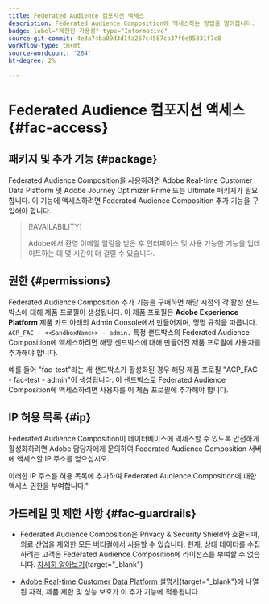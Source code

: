 ```yaml
---
title: Federated Audience 컴포지션 액세스
description: Federated Audience Composition에 액세스하는 방법을 알아봅니다.
badge: label="제한된 가용성" type="Informative"
source-git-commit: 4e3a74ba09d3d1fa267c4587cb37f6e95831f7c8
workflow-type: tm+mt
source-wordcount: '284'
ht-degree: 2%

---
```


# Federated Audience 컴포지션 액세스 {#fac-access}

## 패키지 및 추가 기능 {#package}

Federated Audience Composition을 사용하려면 Adobe Real-time Customer Data Platform 및 Adobe Journey Optimizer Prime 또는 Ultimate 패키지가 필요합니다. 이 기능에 액세스하려면 Federated Audience Composition 추가 기능을 구입해야 합니다.

>[!AVAILABILITY]
>
>Adobe에서 환영 이메일 알림을 받은 후 인터페이스 및 사용 가능한 기능을 업데이트하는 데 몇 시간이 더 걸릴 수 있습니다.

## 권한 {#permissions}

Federated Audience Composition 추가 기능을 구매하면 해당 시점의 각 활성 샌드박스에 대해 제품 프로필이 생성됩니다. 이 제품 프로필은 **Adobe Experience Platform** 제품 카드 아래의 Admin Console에서 만들어지며, 명명 규칙을 따릅니다. `ACP_FAC - <<SandboxName>> - admin.` 특정 샌드박스의 Federated Audience Composition에 액세스하려면 해당 샌드박스에 대해 만들어진 제품 프로필에 사용자를 추가해야 합니다.

예를 들어 &quot;fac-test&quot;라는 새 샌드박스가 활성화된 경우 해당 제품 프로필 &quot;ACP_FAC - fac-test - admin&quot;이 생성됩니다. 이 샌드박스로 Federated Audience Composition에 액세스하려면 사용자를 이 제품 프로필에 추가해야 합니다.

## IP 허용 목록 {#ip}

Federated Audience Composition이 데이터베이스에 액세스할 수 있도록 안전하게 활성화하려면 Adobe 담당자에게 문의하여 Federated Audience Composition 서버에 액세스할 IP 주소를 얻으십시오.

이러한 IP 주소를 허용 목록에 추가하여 Federated Audience Composition에 대한 액세스 권한을 부여합니다.&quot;

## 가드레일 및 제한 사항 {#fac-guardrails}

* Federated Audience Composition은 Privacy &amp; Security Shield와 호환되며, 의료 산업을 제외한 모든 버티컬에서 사용할 수 있습니다. 현재, 상태 데이터를 수집하려는 고객은 Federated Audience Composition에 라이선스를 부여할 수 없습니다. [자세히 알아보기](https://experienceleague.adobe.com/en/docs/events/customer-data-management-voices-recordings/governance/healthcare-shield){target="_blank"}

* [Adobe Real-time Customer Data Platform 설명서](https://experienceleague.adobe.com/en/docs/experience-platform/profile/guardrails){target="_blank"}에 나열된 자격, 제품 제한 및 성능 보호가 이 추가 기능에 적용됩니다.
